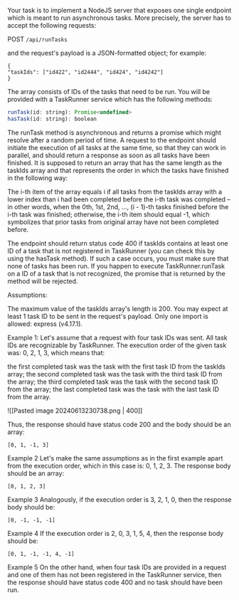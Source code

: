 Your task is to implement a NodeJS server that exposes one single endpoint which is meant to run asynchronous tasks. More precisely, the server has to accept the following requests:

POST `/api/runTasks`

and the request's payload is a JSON-formatted object; for example:

```
{
"taskIds": ["id422", "id2444", "id424", "id4242"]
}
```

The array consists of IDs of the tasks that need to be run.
You will be provided with a TaskRunner service which has the following methods:

```javascript
runTask(id: string): Promise<undefined>
hasTask(id: string): boolean
```

The runTask method is asynchronous and returns a promise which might resolve after a random period of time. A request to the endpoint should initiate the execution of all tasks at the same time, so that they can work in parallel, and should return a response as soon as all tasks have been finished. It is supposed to return an array that has the same length as the taskIds array and that represents the order in which the tasks have finished in the following way:

The i-th item of the array equals i if all tasks from the taskIds array with a lower index than i had been completed before the i-th task was completed – in other words, when the 0th, 1st, 2nd, ..., (i - 1)-th tasks finished before the i-th task was finished; otherwise, the i-th item should equal -1, which symbolizes that prior tasks from original array have not been completed before.

The endpoint should return status code 400 if taskIds contains at least one ID of a task that is not registered in TaskRunner (you can check this by using the hasTask method). If such a case occurs, you must make sure that none of tasks has been run. If you happen to execute TaskRunner.runTask on a ID of a task that is not recognized, the promise that is returned by the method will be rejected.

Assumptions:

The maximum value of the taskIds array's length is 200. You may expect at least 1 task ID to be sent in the request's payload. Only one import is allowed: express (v4.17.1).


Example 1: Let's assume that a request with four task IDs was sent. All task IDs are recognizable by TaskRunner. The execution order of the given task was: 0, 2, 1, 3, which means that:

the first completed task was the task with the first task ID from the taskIds array;
the second completed task was the task with the third task ID from the array;
the third completed task was the task with the second task ID from the array;
the last completed task was the task with the last task ID from the array.

![[Pasted image 20240613230738.png | 400]]


Thus, the response should have status code 200 and the body should be an array:

`[0, 1, -1, 3]`

Example 2 Let's make the same assumptions as in the first example apart from the execution order, which in this case is: 0, 1, 2, 3. The response body should be an array:

`[0, 1, 2, 3]`

Example 3 Analogously, if the execution order is 3, 2, 1, 0, then the response body should be:

`[0, -1, -1, -1]`

Example 4 If the execution order is 2, 0, 3, 1, 5, 4, then the response body should be:

`[0, 1, -1, -1, 4, -1]`

Example 5 On the other hand, when four task IDs are provided in a request and one of them has not been registered in the TaskRunner service, then the response should have status code 400 and no task should have been run.